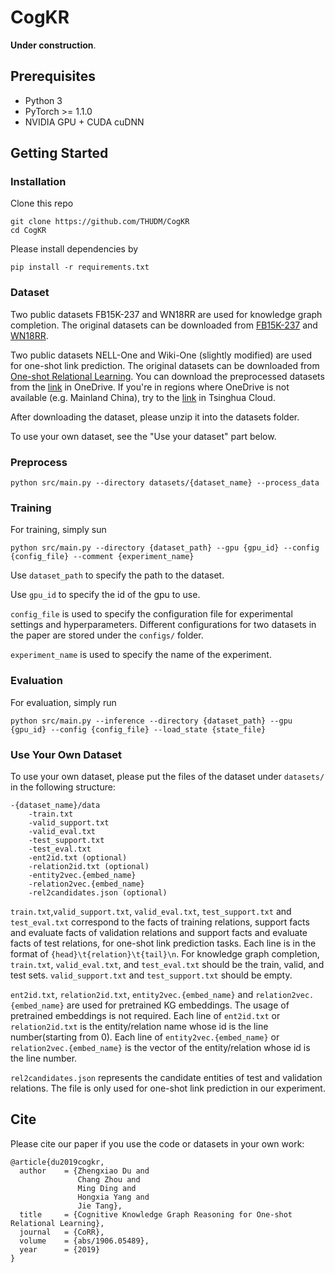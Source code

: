 # CogKR
**Under construction**.

## Prerequisites

* Python 3
* PyTorch >= 1.1.0
* NVIDIA GPU + CUDA cuDNN

## Getting Started

### Installation

Clone this repo

```shell
git clone https://github.com/THUDM/CogKR
cd CogKR
```

Please install dependencies by

```shell
pip install -r requirements.txt
```

### Dataset
Two public datasets FB15K-237 and WN18RR are used for knowledge graph completion. The original datasets can be downloaded from [FB15K-237](https://www.microsoft.com/en-us/download/details.aspx?id=52312) and [WN18RR](https://github.com/TimDettmers/ConvE).

Two public datasets NELL-One and Wiki-One (slightly modified) are used for one-shot link prediction. The original datasets can be downloaded from [One-shot Relational Learning](https://github.com/xwhan/One-shot-Relational-Learning). You can download the preprocessed datasets from the [link](https://mailstsinghuaeducn-my.sharepoint.com/:f:/g/personal/duzx16_mails_tsinghua_edu_cn/El-XlZVxAtNMkVTUN5-KB5gBupAOgY-qMVvf702aVceIgw?e=LcWwqz) in OneDrive. If you're in regions where OneDrive is not available (e.g. Mainland China), try to the [link](https://cloud.tsinghua.edu.cn/d/4ba979c61b6f40cc9be8/) in Tsinghua Cloud.

After downloading the dataset, please unzip it into the datasets folder.

To use your own dataset, see the "Use your dataset" part below.

### Preprocess

```shell
python src/main.py --directory datasets/{dataset_name} --process_data
```

### Training

For training, simply sun

```shell
python src/main.py --directory {dataset_path} --gpu {gpu_id} --config {config_file} --comment {experiment_name}
```

Use `dataset_path` to specify the path to the dataset.

Use `gpu_id` to specify the id of the gpu to use.

`config_file` is used to specify the configuration file for experimental settings and  hyperparameters. Different configurations for two datasets in the paper are stored under the `configs/` folder.

`experiment_name` is used to specify the name of the experiment.

### Evaluation

For evaluation, simply run

```shell
python src/main.py --inference --directory {dataset_path} --gpu {gpu_id} --config {config_file} --load_state {state_file}
```

### Use Your Own Dataset

To use your own dataset, please put the files of the dataset under `datasets/` in the following structure:

```
-{dataset_name}/data
    -train.txt
    -valid_support.txt
    -valid_eval.txt
    -test_support.txt
    -test_eval.txt
    -ent2id.txt (optional)
    -relation2id.txt (optional)
    -entity2vec.{embed_name}
    -relation2vec.{embed_name}
    -rel2candidates.json (optional)
```

`train.txt`,`valid_support.txt`, `valid_eval.txt`, `test_support.txt` and `test_eval.txt` correspond to the facts of training relations, support facts and evaluate facts of validation relations and support facts and evaluate facts of test relations, for one-shot link prediction tasks. Each line is in the format of `{head}\t{relation}\t{tail}\n`. For knowledge graph completion, `train.txt`, `valid_eval.txt`, and `test_eval.txt` should be the train, valid, and test sets. `valid_support.txt` and `test_support.txt` should be empty.

`ent2id.txt`, `relation2id.txt`, `entity2vec.{embed_name}` and  `relation2vec.{embed_name}` are used for pretrained KG embeddings. The usage of pretrained embeddings is not required. Each line of `ent2id.txt` or `relation2id.txt` is the entity/relation name whose id is the line number(starting from 0). Each line of `entity2vec.{embed_name}` or `relation2vec.{embed_name}` is the vector of the entity/relation whose id is the line number.

`rel2candidates.json` represents the candidate entities of test and validation relations. The file is only used for one-shot link prediction in our experiment.

## Cite

Please cite our paper if you use the code or datasets in your own work:

```
@article{du2019cogkr,
  author    = {Zhengxiao Du and
               Chang Zhou and
               Ming Ding and
               Hongxia Yang and
               Jie Tang},
  title     = {Cognitive Knowledge Graph Reasoning for One-shot Relational Learning},
  journal   = {CoRR},
  volume    = {abs/1906.05489},
  year      = {2019}
}
```
